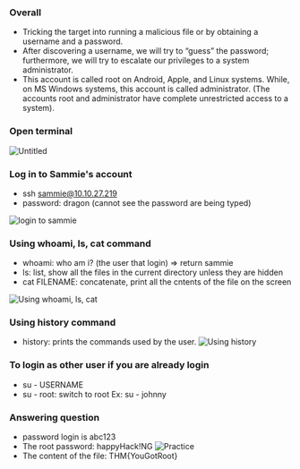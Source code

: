 ### Overall
- Tricking the target into running a malicious file or by obtaining a username and a password. 
- After discovering a username, we will try to “guess” the password; furthermore, we will try to escalate our privileges to a system administrator.
- This account is called root on Android, Apple, and Linux systems. While, on MS Windows systems, this account is called administrator. (The accounts root and administrator have complete unrestricted access to a system).

### Open terminal

![Untitled](https://github.com/MarcuXNg/Introduction_to_Cyber_Security_Writeup/assets/95072521/745fd51b-9fb5-4623-8987-17c018f175c1)

### Log in to Sammie's account
- ssh sammie@10.10.27.219
- password: dragon (cannot see the password are being typed)

![login to sammie](https://github.com/MarcuXNg/Introduction_to_Cyber_Security_Writeup/assets/95072521/03b549c0-aac1-4659-9340-c5552a28b959)

### Using whoami, ls, cat command

- whoami: who am i? (the user that login) => return sammie
- ls: list, show all the files in the current directory unless they are hidden
- cat FILENAME: concatenate, print all the cntents of the file on the screen

![Using whoami, ls, cat](https://github.com/MarcuXNg/Introduction_to_Cyber_Security_Writeup/assets/95072521/6d7aa342-a438-4695-8058-2f8474c10fe9)

### Using history command

- history: prints the commands used by the user.
![Using history](https://github.com/MarcuXNg/Introduction_to_Cyber_Security_Writeup/assets/95072521/4bf14037-c67f-4327-9607-296117a1111a)

### To login as other user if you are already login 
- su - USERNAME
- su - root: switch to root
Ex: su - johnny

### Answering question
- password login is abc123
- The root password: happyHack!NG
![Practice](https://github.com/MarcuXNg/Introduction_to_Cyber_Security_Writeup/assets/95072521/c200b6f9-b6e8-4d3e-9683-aec6d8719660)
- The content of the file: THM{YouGotRoot}
